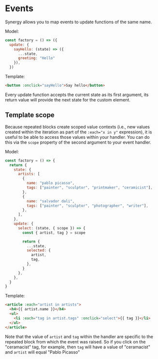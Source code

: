 # Events

Synergy allows you to map events to update functions of the same name.

Model:

```js
const factory = () => ({
  update: {
    sayHello: (state) => ({
      ...state,
      greeting: "Hello"
    }),
  })
```

Template:

```html
<button :onclick="sayHello">Say hello</button>
```

Every update function accepts the current state as its first argument, its return value will provide the next state for the custom element.

## Template scope

Because repeated blocks create scoped value contexts (i.e., new values created within the iteration as part of the `:each="x in y"` expression), it is useful to be able to access those values within your handler. You can do this via the `scope` property of the second argument to your event handler.

Model:

```js
const factory = () => {
  return {
    state: {
      artists: [
        {
          name: "pablo picasso",
          tags: ["painter", "sculptor", "printmaker", "ceramicist"],
        },
        {
          name: "salvador dali",
          tags: ["painter", "sculptor", "photographer", "writer"],
        },
      ],
    },
    update: {
      select: (state, { scope }) => {
        const { artist, tag } = scope

        return {
          ...state,
          selected: {
            artist,
            tag,
          },
        }
      },
    },
  }
}
```

Template:

```html
<article :each="artist in artists">
  <h4>{{ artist.name }}</h4>
  <ul>
    <li :each="tag in artist.tags" :onclick="select">{{ tag }}</li>
  </ul>
</article>
```

Note that the value of `artist` and `tag` within the handler are specific to the repeated block from which the event was raised. So if you click on the "ceramacist" tag, for example, then `tag` will have a value of "ceramacist" and `artist` will equal "Pablo Picasso"

